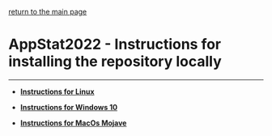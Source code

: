 
[return to the main page](../README.md)

# AppStat2022 - Instructions for installing the repository locally
---


* [__Instructions for Linux__](install_instruction_linux.md)

* [__Instructions for Windows 10__](install_instruction_windows10.md)

* [__Instructions for MacOs Mojave__](install_instruction_macos_mojave.md)
